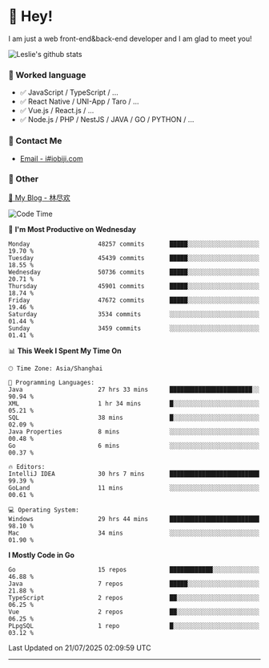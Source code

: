 # 👋 Hey!

I am just a web front-end&back-end developer and I am glad to meet you!

![Leslie's github stats](https://github-readme-stats.vercel.app/api?username=unsafe-ptr&&show_icons=true&&title_color=1abc9c&&icon_color=1abc9c)


### 📝 Worked language

- ✅ JavaScript / TypeScript / ...
- ✅ React Native / UNI-App / Taro / ...
- ✅ Vue.js / React.js / ...
- ✅ Node.js / PHP / NestJS / JAVA / GO / PYTHON / ...

### 📮 Contact Me

- [Email - i#iobiji.com](mailto:i@iobiji.com)


### 🤪 Other

[📌 My Blog - 林尽欢](https://iobiji.com)

<!--START_SECTION:waka-->
![Code Time](http://img.shields.io/badge/Code%20Time-1%2C834%20hrs%2019%20mins-blue)

📅 **I'm Most Productive on Wednesday** 

```text
Monday                   48257 commits       █████░░░░░░░░░░░░░░░░░░░░   19.70 % 
Tuesday                  45439 commits       █████░░░░░░░░░░░░░░░░░░░░   18.55 % 
Wednesday                50736 commits       █████░░░░░░░░░░░░░░░░░░░░   20.71 % 
Thursday                 45901 commits       █████░░░░░░░░░░░░░░░░░░░░   18.74 % 
Friday                   47672 commits       █████░░░░░░░░░░░░░░░░░░░░   19.46 % 
Saturday                 3534 commits        ░░░░░░░░░░░░░░░░░░░░░░░░░   01.44 % 
Sunday                   3459 commits        ░░░░░░░░░░░░░░░░░░░░░░░░░   01.41 % 
```


📊 **This Week I Spent My Time On** 

```text
🕑︎ Time Zone: Asia/Shanghai

💬 Programming Languages: 
Java                     27 hrs 33 mins      ███████████████████████░░   90.94 % 
XML                      1 hr 34 mins        █░░░░░░░░░░░░░░░░░░░░░░░░   05.21 % 
SQL                      38 mins             █░░░░░░░░░░░░░░░░░░░░░░░░   02.09 % 
Java Properties          8 mins              ░░░░░░░░░░░░░░░░░░░░░░░░░   00.48 % 
Go                       6 mins              ░░░░░░░░░░░░░░░░░░░░░░░░░   00.37 % 

🔥 Editors: 
IntelliJ IDEA            30 hrs 7 mins       █████████████████████████   99.39 % 
GoLand                   11 mins             ░░░░░░░░░░░░░░░░░░░░░░░░░   00.61 % 

💻 Operating System: 
Windows                  29 hrs 44 mins      █████████████████████████   98.10 % 
Mac                      34 mins             ░░░░░░░░░░░░░░░░░░░░░░░░░   01.90 % 
```

**I Mostly Code in Go** 

```text
Go                       15 repos            ████████████░░░░░░░░░░░░░   46.88 % 
Java                     7 repos             █████░░░░░░░░░░░░░░░░░░░░   21.88 % 
TypeScript               2 repos             ██░░░░░░░░░░░░░░░░░░░░░░░   06.25 % 
Vue                      2 repos             ██░░░░░░░░░░░░░░░░░░░░░░░   06.25 % 
PLpgSQL                  1 repo              █░░░░░░░░░░░░░░░░░░░░░░░░   03.12 % 
```




 Last Updated on 21/07/2025 02:09:59 UTC
<!--END_SECTION:waka-->
---
